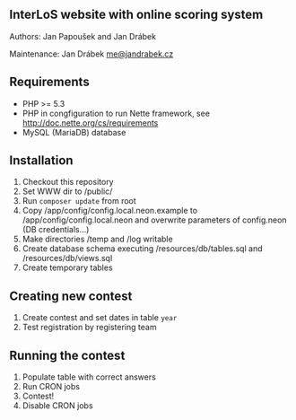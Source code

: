 InterLoS website with online scoring system
-------------------------------------------

Authors: Jan Papoušek and Jan Drábek

Maintenance: Jan Drábek <me@jandrabek.cz>

Requirements
------------

- PHP >= 5.3
- PHP in congfiguration to run Nette framework, see http://doc.nette.org/cs/requirements
- MySQL (MariaDB) database

Installation
------------

1. Checkout this repository
2. Set WWW dir to /public/
3. Run `composer update` from root
4. Copy /app/config/config.local.neon.example to /app/config/config.local.neon and overwrite parameters of config.neon (DB credentials...)
5. Make directories /temp and /log writable
6. Create database schema executing /resources/db/tables.sql and /resources/db/views.sql
7. Create temporary tables


Creating new contest
--------------------

1. Create contest and set dates in table `year`
2. Test registration by registering team

Running the contest
-------------------

1. Populate table with correct answers
2. Run CRON jobs
3. Contest!
4. Disable CRON jobs

